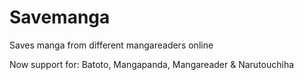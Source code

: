 Savemanga
===========

Saves manga from different mangareaders online

Now support for:
Batoto, Mangapanda, Mangareader & Narutouchiha